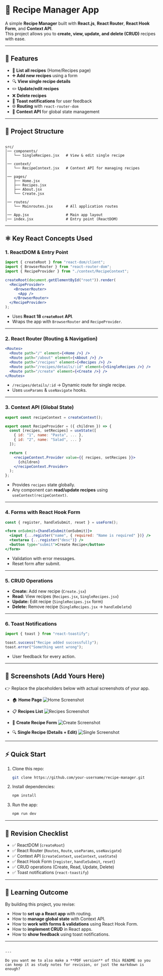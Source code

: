 # 🍴 Recipe Manager App

A simple **Recipe Manager** built with **React.js**, **React Router**, **React Hook Form**, and **Context API**.  
This project allows you to **create, view, update, and delete (CRUD)** recipes with ease.

---

## 🚀 Features

- 📜 **List all recipes** (Home/Recipes page)  
- ➕ **Add new recipes** using a form  
- 🔍 **View single recipe details**  
- ✏️ **Update/edit recipes**  
- ❌ **Delete recipes**  
- 🍞 **Toast notifications** for user feedback  
- 🌐 **Routing** with `react-router-dom`  
- 🧩 **Context API** for global state management  

---

## 📂 Project Structure

```

src/
│── components/
│   └── SingleRecipes.jsx   # View & edit single recipe
│
│── context/
│   └── RecipeContext.jsx   # Context API for managing recipes
│
│── pages/
│   ├── Home.jsx
│   ├── Recipes.jsx
│   ├── About.jsx
│   └── Create.jsx
│
│── routes/
│   └── Mainroutes.jsx      # All application routes
│
│── App.jsx                 # Main app layout
│── index.jsx               # Entry point (ReactDOM)

````

---

## ⚛️ Key React Concepts Used

### 1. **ReactDOM & Entry Point**
```jsx
import { createRoot } from "react-dom/client";
import { BrowserRouter } from "react-router-dom";
import { RecipeProvider } from "./context/RecipeContext";

createRoot(document.getElementById("root")).render(
  <RecipeProvider>
    <BrowserRouter>
      <App />
    </BrowserRouter>
  </RecipeProvider>
);
````

* Uses **React 18 `createRoot` API**.
* Wraps the app with `BrowserRouter` and `RecipeProvider`.

---

### 2. **React Router (Routing & Navigation)**

```jsx
<Routes>
  <Route path="/" element={<Home />} />
  <Route path="/about" element={<About />} />
  <Route path="/recipes" element={<Recipes />} />
  <Route path="/recipes/details/:id" element={<SingleRecipes />} />
  <Route path="/create" element={<Create />} />
</Routes>
```

* `/recipes/details/:id` → Dynamic route for single recipe.
* Uses `useParams` & `useNavigate` hooks.

---

### 3. **Context API (Global State)**

```jsx
export const recipeContext = createContext();

export const RecipeProvider = ({ children }) => {
  const [recipes, setRecipes] = useState([
    { id: "1", name: "Pasta", ... },
    { id: "2", name: "Salad", ... }
  ]);

  return (
    <recipeContext.Provider value={{ recipes, setRecipes }}>
      {children}
    </recipeContext.Provider>
  );
};
```

* Provides `recipes` state globally.
* Any component can **read/update recipes** using `useContext(recipeContext)`.

---

### 4. **Forms with React Hook Form**

```jsx
const { register, handleSubmit, reset } = useForm();

<form onSubmit={handleSubmit(onSubmit)}>
  <input {...register("name", { required: "Name is required" })} />
  <textarea {...register("desc")} />
  <button type="submit">Create Recipe</button>
</form>
```

* Validation with error messages.
* Reset form after submit.

---

### 5. **CRUD Operations**

* **Create:** Add new recipe (`Create.jsx`)
* **Read:** View recipes (`Recipes.jsx`, `SingleRecipes.jsx`)
* **Update:** Edit recipe (`SingleRecipes.jsx` form)
* **Delete:** Remove recipe (`SingleRecipes.jsx` → `handleDelete`)

---

### 6. **Toast Notifications**

```jsx
import { toast } from "react-toastify";

toast.success("Recipe added successfully");
toast.error("Something went wrong");
```

* User feedback for every action.

---

## 📸 Screenshots (Add Yours Here)

👉 Replace the placeholders below with actual screenshots of your app.

* 🏠 **Home Page**
  ![Home Screenshot](./screenshots/home.png)

* 📋 **Recipes List**
  ![Recipes Screenshot](./screenshots/recipes.png)

* 📝 **Create Recipe Form**
  ![Create Screenshot](./screenshots/create.png)

* 🔍 **Single Recipe (Details + Edit)**
  ![Single Screenshot](./screenshots/single.png)

---

## ⚡ Quick Start

1. Clone this repo:

   ```bash
   git clone https://github.com/your-username/recipe-manager.git
   ```
2. Install dependencies:

   ```bash
   npm install
   ```
3. Run the app:

   ```bash
   npm run dev
   ```

---

## 📖 Revision Checklist

* ✅ ReactDOM (`createRoot`)
* ✅ React Router (`Routes`, `Route`, `useParams`, `useNavigate`)
* ✅ Context API (`createContext`, `useContext`, `useState`)
* ✅ React Hook Form (`register`, `handleSubmit`, `reset`)
* ✅ CRUD operations (Create, Read, Update, Delete)
* ✅ Toast notifications (`react-toastify`)

---

## 🎯 Learning Outcome

By building this project, you revise:

* How to **set up a React app** with routing.
* How to **manage global state** with Context API.
* How to **work with forms & validations** using React Hook Form.
* How to **implement CRUD** in React apps.
* How to **show feedback** using toast notifications.

---

```

---

Do you want me to also make a **PDF version** of this README so you can keep it as study notes for revision, or just the markdown is enough?
```
